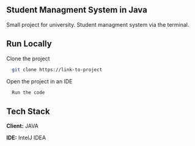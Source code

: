 
## Student Managment System in Java

Small project for university. Student managment system via the terminal.





## Run Locally

Clone the project

```bash
  git clone https://link-to-project
```

Open the project in an IDE

```bash
  Run the code
```



## Tech Stack

**Client:** JAVA

**IDE:** IntelJ IDEA

